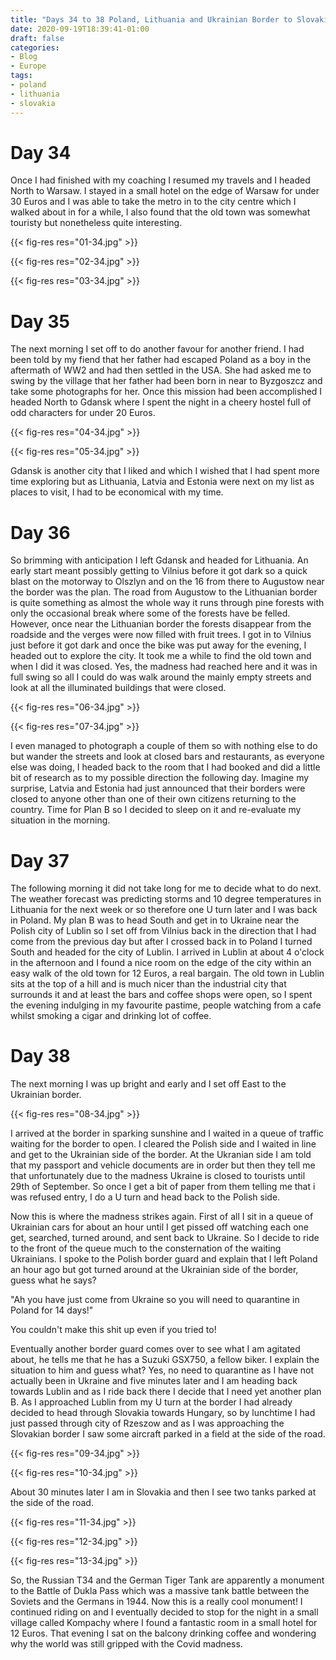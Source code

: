 ```yaml
---
title: "Days 34 to 38 Poland, Lithuania and Ukrainian Border to Slovakia"
date: 2020-09-19T18:39:41-01:00
draft: false
categories:
- Blog
- Europe
tags:
- poland
- lithuania
- slovakia
---
```


# Day 34

Once I had finished with my coaching I resumed my travels and I headed North to Warsaw. I stayed in a small hotel on the edge of Warsaw for under 30 Euros and I was able to take the metro in to the city centre which I walked about in for a while, I also found that the old town was somewhat touristy but nonetheless quite interesting.

{{< fig-res res="01-34.jpg" >}}

{{< fig-res res="02-34.jpg" >}}

{{< fig-res res="03-34.jpg" >}}

# Day 35

The next morning I set off to do another favour for another friend. I had been told by my fiend that her father had escaped Poland as a boy in the aftermath of WW2 and had then settled in the USA. She had asked me to swing by the village that her father had been born in near to Byzgoszcz and take some photographs for her. Once this mission had been accomplished I headed North to Gdansk where I spent the night in a cheery hostel full of odd characters for under 20 Euros. 

{{< fig-res res="04-34.jpg" >}}

{{< fig-res res="05-34.jpg" >}}

Gdansk is another city that I liked and which I wished that I had spent more time exploring but as Lithuania, Latvia and Estonia were next on my list as places to visit, I had to be economical with my time.

# Day 36

So brimming with anticipation I left Gdansk and headed for Lithuania. An early start meant possibly getting to Vilnius before it got dark so a quick blast on the motorway to Olszlyn and on the 16 from there to Augustow near the border was the plan. The road from Augustow to the Lithuanian border is quite something as almost the whole way it runs through pine forests with only the occasional break where some of the forests have be felled. However, once near the Lithuanian border the forests disappear from the roadside and the verges were now filled with fruit trees. I got in to Vilnius just before it got dark and once the bike was put away for the evening, I headed out to explore the city. It took me a while to find the old town and when I did it was closed. Yes, the madness had reached here and it was in full swing so all I could do was walk around the mainly empty streets and look at all the illuminated buildings that were closed.

{{< fig-res res="06-34.jpg" >}}

{{< fig-res res="07-34.jpg" >}}

I even managed to photograph a couple of them so with nothing else to do but wander the streets and look at closed bars and restaurants, as everyone else was doing, I headed back to the room that I had booked and did a little bit of research as to my possible direction the following day. Imagine my surprise, Latvia and Estonia had just announced that their borders were closed to anyone other than one of their own citizens returning to the country. Time for Plan B so I decided to sleep on it and re-evaluate my situation in the morning. 

# Day 37

The following morning it did not take long for me to decide what to do next. The weather forecast was predicting storms and 10 degree temperatures in Lithuania for the next week or so therefore one U turn later and I was back in Poland. My plan B was to head South and get in to Ukraine near the Polish city of Lublin so I set off from Vilnius back in the direction that I had come from the previous day but after I crossed back in to Poland I turned South and headed for the city of Lublin. I arrived in Lublin at about 4 o'clock in the afternoon and I found a nice room on the edge of the city within an easy walk of the old town for 12 Euros, a real bargain. The old town in Lublin sits at the top of a hill and is much nicer than the industrial city that surrounds it and at least the bars and coffee shops were open, so I spent the evening indulging in my favourite pastime, people watching from a cafe whilst smoking a cigar and drinking lot of coffee.

# Day 38

The next morning I was up bright and early and I set off East to the Ukrainian border.

{{< fig-res res="08-34.jpg" >}}

I arrived at the border in sparking sunshine and I waited in a queue of traffic waiting for the border to open. I cleared the Polish side and I waited in line and get to the Ukrainian side of the border. At the Ukranian side I am told that my passport and vehicle documents are in order but then they tell me that unfortunately due to the madness Ukraine is closed to tourists until 29th of September. So once I get a bit of paper from them telling me that i was refused entry, I do a U turn and head back to the Polish side. 

Now this is where the madness strikes again. First of all I sit in a queue of Ukrainian cars for about an hour until I get pissed off watching each one get, searched, turned around, and sent back to Ukraine. So I decide to ride to the front of the queue much to the consternation of the waiting Ukrainians. I spoke to the Polish border guard and explain that I left Poland an hour ago but got turned around at the Ukrainian side of the border, guess what he says? 

"Ah you have just come from Ukraine so you will need to quarantine in Poland for 14 days!"

You couldn't make this shit up even if you tried to!

Eventually another border guard comes over to see what I am agitated about, he tells me that he has a Suzuki GSX750, a fellow biker. I explain the situation to him and guess what? Yes, no need to quarantine as I have not actually been in Ukraine and five minutes later and I am heading back towards Lublin and as I ride back there I decide that I need yet another plan B. As I approached Lublin from my U turn at the border I had already decided to head through Slovakia towards Hungary, so by lunchtime I had just passed through city of Rzeszow and as I was approaching the Slovakian border I saw some aircraft parked in a field at the side of the road.

{{< fig-res res="09-34.jpg" >}}

{{< fig-res res="10-34.jpg" >}}

About 30 minutes later I am in Slovakia and then I see two tanks parked at the side of the road.

{{< fig-res res="11-34.jpg" >}}

{{< fig-res res="12-34.jpg" >}}

{{< fig-res res="13-34.jpg" >}}

So, the Russian T34 and the German Tiger Tank are apparently a monument to the Battle of Dukla Pass which was a massive tank battle between the Soviets and the Germans in 1944. Now this is a really cool monument! I continued riding on and I eventually decided to stop for the night in a small village called Kompachy where I found a fantastic room in a small hotel for 12 Euros. That evening I sat on the balcony drinking coffee and wondering why the world was still gripped with the Covid madness.
